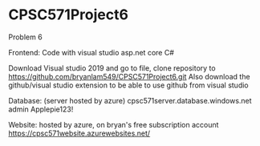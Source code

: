 # CPSC571Project6
Problem 6

Frontend: Code with visual studio asp.net core C#

Download Visual studio 2019 and go to file, clone repository to https://github.com/bryanlam549/CPSC571Project6.git
Also download the github/visual studio extension to be able to use github from visual studio

Database: (server hosted by azure) cpsc571server.database.windows.net admin Applepie123!

Website: hosted by azure, on bryan's free subscription account
https://cpsc571website.azurewebsites.net/
